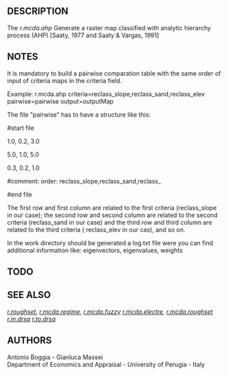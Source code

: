 ## DESCRIPTION

The *r.mcda.ahp* Generate a raster map classified with analytic
hierarchy process (AHP) \[Saaty, 1977 and Saaty & Vargas, 1991\]

## NOTES

It is mandatory to build a pairwise comparation table with the same
order of input of criteria maps in the criteria field.

Example: r.mcda.ahp criteria=reclass\_slope,reclass\_sand,reclass\_elev
pairwise=pairwise output=outputMap

The file "pairwise" has to have a structure like this:

\#start file

1.0, 0.2, 3.0

5.0, 1.0, 5.0

0.3, 0.2, 1.0

\#comment: order: reclass\_slope,reclass\_sand,reclass\_

\#end file

The first row and first column are related to the first criteria
(reclass\_slope in our case); the second row and second column are
related to the second criteria (reclass\_sand in our case) and the third
row and third column are related to the third criteria ( reclass\_elev
in our cas), and so on.

In the work directory should be generated a log.txt file were you can
find additional information like: eigenvectors, eigenvalues, weights

## TODO

## SEE ALSO

*[r.roughset](r.roughset.md), [r.mcda.regime](r.mcda.regime.md),
[r.mcda.fuzzy](r.mcda.fuzzy.md) [r.mcda.electre](r.mcda.electre.md),
[r.mcda.roughset](r.mcda.roughset.md) [r.in.drsa](r.in.drsa.md)
[r.to.drsa](r.to.drsa.md)*

## AUTHORS

Antonio Boggia - Gianluca Massei  
Department of Economics and Appraisal - University of Perugia - Italy
